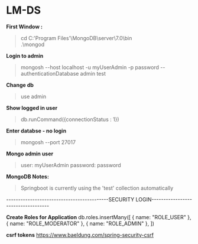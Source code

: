 # LM-DS

**First Window :**

> cd C:\'Program Files'\MongoDB\server\7.0\bin <br />
> .\mongod


**Login to admin**

> mongosh --host localhost -u myUserAdmin -p password --authenticationDatabase admin test <br />


**Change db**

> use admin <br />


**Show logged in user**

> db.runCommand({connectionStatus : 1}) <br />


**Enter databse - no login**

> mongosh --port 27017 <br />


**Mongo admin user**

> user: myUserAdmin
> password: password <br />


**MongoDB Notes:**

> Springboot is currently using the 'test' collection automatically


-------------------------------------------SECURITY LOGIN-----------------------------------

**Create Roles for Application**
db.roles.insertMany([
   { name: "ROLE_USER" },
   { name: "ROLE_MODERATOR" },
   { name: "ROLE_ADMIN" },
])

**csrf tokens**
https://www.baeldung.com/spring-security-csrf

